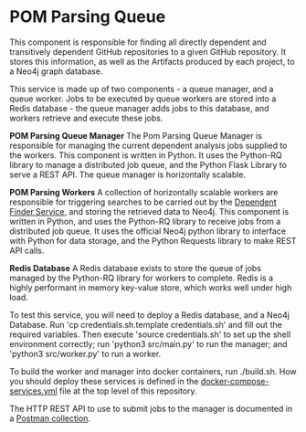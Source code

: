 # POM Parsing Queue

This component is responsible for finding all directly dependent and transitively dependent GitHub repositories to a given GitHub repository. It stores this information, as well as the Artifacts produced by each project, to a Neo4j graph database. 

This service is made up of two components - a queue manager, and a queue worker. Jobs to be executed by queue workers are stored into a Redis database - the queue manager adds jobs to this database, and workers retrieve and execute these jobs.

<b>POM Parsing Queue Manager</b> The Pom Parsing Queue Manager is responsible for managing the current dependent analysis jobs supplied to the workers. This component is written in Python. It uses the Python-RQ library to manage a distributed job queue, and the Python Flask Library to serve a REST API. The queue manager is horizontally scalable.

<b>POM Parsing Workers</b> A collection of horizontally scalable workers are responsible for triggering searches to be carried out by the [Dependent Finder Service](../pom-search-service/), and storing the retrieved data to Neo4j. This component is written in Python, and uses the Python-RQ library to receive jobs from a distributed job queue. It uses the official Neo4j python library to interface with Python for data storage, and the Python Requests library to make REST API calls.

<b>Redis Database</b> A Redis database exists to store the queue of jobs managed by the Python-RQ library for workers to complete. Redis is a highly performant in memory key-value store, which works well under high load.

To test this service, you will need to deploy a Redis database, and a Neo4j Database. Run 'cp credentials.sh.template credentials.sh' and fill out the required variables. Then execute 'source credentials.sh' to set up the shell environment correctly; run 'python3 src/main.py' to run the manager; and 'python3 src/worker.py' to run a worker.

To build the worker and manager into docker containers, run ./build.sh. How you should deploy these services is defined in the [docker-compose-services.yml](../docker-compose-services.yml.template) file at the top level of this repository.

The HTTP REST API to use to submit jobs to the manager is documented in a [Postman collection](./pom-queue-manager.postman_collection.json).